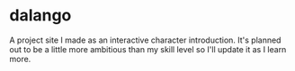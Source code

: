 # dalango
A project site I made as an interactive character introduction. It's planned out to be a little more ambitious than my skill level so I'll update it as I learn more.
